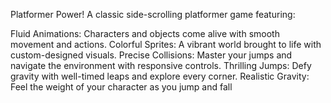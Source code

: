 Platformer Power!
A classic side-scrolling platformer game featuring:

Fluid Animations: Characters and objects come alive with smooth movement and actions.
Colorful Sprites: A vibrant world brought to life with custom-designed visuals.
Precise Collisions: Master your jumps and navigate the environment with responsive controls.
Thrilling Jumps: Defy gravity with well-timed leaps and explore every corner.
Realistic Gravity: Feel the weight of your character as you jump and fall
